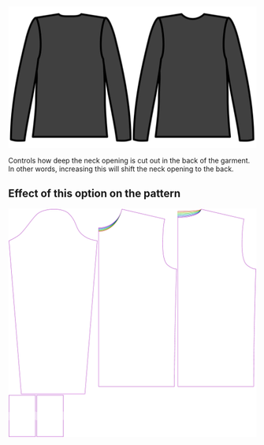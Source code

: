 
![Ausschnitt im Nacken](./backneckcutout.svg)

Controls how deep the neck opening is cut out in the back of the garment. In other words, increasing this will shift the neck opening to the back.


## Effect of this option on the pattern
![This image shows the effect of this option by superimposing several variants that have a different value for this option](sven_backneckcutout_sample.svg "Effect of this option on the pattern")
